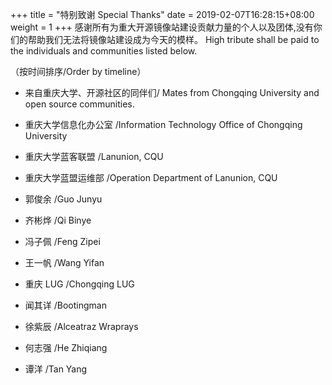 +++
title = "特别致谢 Special Thanks"
date =  2019-02-07T16:28:15+08:00
weight = 1
+++
感谢所有为重大开源镜像站建设贡献力量的个人以及团体,没有你们的帮助我们无法将镜像站建设成为今天的模样。
High tribute shall be paid to the individuals and communities listed below.

（按时间排序/Order by timeline）

- 来自重庆大学、开源社区的同伴们/
  Mates from Chongqing University and open source communities.

- 重庆大学信息化办公室  /Information Technology Office of Chongqing University
- 重庆大学蓝客联盟     /Lanunion, CQU
- 重庆大学蓝盟运维部	/Operation Department of Lanunion, CQU

- 郭俊余	     /Guo Junyu
- 齐彬烨             /Qi Binye
- 冯子佩             /Feng Zipei
- 王一帆             /Wang Yifan
- 重庆 LUG           /Chongqing LUG
- 闻其详             /Bootingman
- 徐紫辰              /Alceatraz Wraprays
- 何志强            /He Zhiqiang
- 谭洋              /Tan Yang
